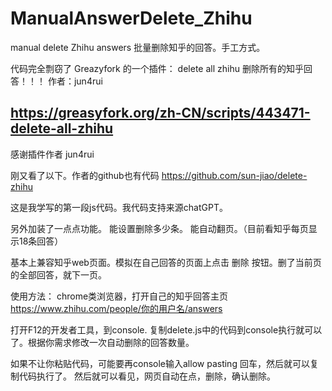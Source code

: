 # ManualAnswerDelete_Zhihu
manual delete Zhihu answers
批量删除知乎的回答。手工方式。

代码完全剽窃了 Greazyfork 的一个插件：
delete all zhihu  删除所有的知乎回答！！！
作者：jun4rui
 
https://greasyfork.org/zh-CN/scripts/443471-delete-all-zhihu
------------
感谢插件作者 jun4rui

刚又看了以下。作者的github也有代码   https://github.com/sun-jiao/delete-zhihu

这是我学写的第一段js代码。我代码支持来源chatGPT。

另外加装了一点点功能。
能设置删除多少条。
能自动翻页。（目前看知乎每页显示18条回答）

基本上兼容知乎web页面。模拟在自己回答的页面上点击 删除 按钮。删了当前页的全部回答，就下一页。


使用方法：
chrome类浏览器，打开自己的知乎回答主页
https://www.zhihu.com/people/你的用户名/answers

打开F12的开发者工具，到console. 复制delete.js中的代码到console执行就可以了。根据你需求修改一次自动删除的回答数量。

如果不让你粘贴代码，可能要再console输入allow pasting 回车，然后就可以复制代码执行了。
然后就可以看见，网页自动在点，删除，确认删除。
